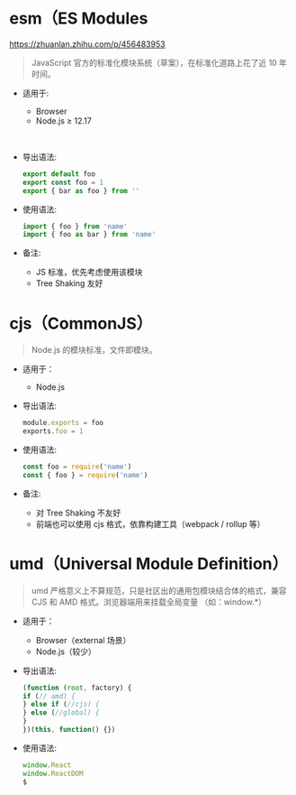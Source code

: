 # esm（ES Modules

https://zhuanlan.zhihu.com/p/456483953

> JavaScript 官方的标准化模块系统（草案），在标准化道路上花了近 10 年时间。

- 适用于:

  - Browser
  - Node.js ≥ 12.17

<br/>

- 导出语法:

  ```js
  export default foo
  export const foo = 1
  export { bar as foo } from ''
  ```

- 使用语法:

  ```js
  import { foo } from 'name'
  import { foo as bar } from 'name'
  ```

- 备注:
  - JS 标准，优先考虑使用该模块
  - Tree Shaking 友好

# cjs（CommonJS）

> Node.js 的模块标准，文件即模块。

- 适用于：

  - Node.js

- 导出语法:

  ```js
  module.exports = foo
  exports.foo = 1
  ```

- 使用语法:

  ```js
  const foo = require('name')
  const { foo } = require('name')
  ```

- 备注:
  - 对 Tree Shaking 不友好
  - 前端也可以使用 cjs 格式，依靠构建工具（webpack / rollup 等）

# umd（Universal Module Definition）

> umd 严格意义上不算规范，只是社区出的通用包模块结合体的格式，兼容 CJS 和 AMD 格式。浏览器端用来挂载全局变量 （如：window.\*）

- 适用于：

  - Browser（external 场景）
  - Node.js（较少）

- 导出语法:

  ```js
  (function (root, factory) {
  if (// amd) {
  } else if (//cjs) {
  } else (//global) {
  }
  })(this, function() {})
  ```

- 使用语法:

  ```js
  window.React
  window.ReactDOM
  $
  ```

